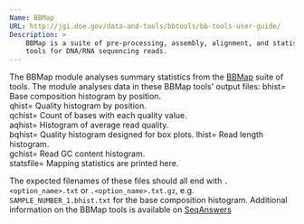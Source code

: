 ```yaml
---
Name: BBMap
URL: http://jgi.doe.gov/data-and-tools/bbtools/bb-tools-user-guide/
Description: >
	BBMap is a suite of pre-processing, assembly, alignment, and statistics
	tools for DNA/RNA sequencing reads.
---
```


The BBMap module analyses summary statistics from the 
[BBMap](http://jgi.doe.gov/data-and-tools/bbtools/bb-tools-user-guide/) suite of tools. 
The module analyses data in these BBMap tools' output files:
    bhist=<file>        Base composition histogram by position.  
    qhist=<file>        Quality histogram by position.           
    qchist=<file>       Count of bases with each quality value.  
    aqhist=<file>       Histogram of average read quality.       
    bqhist=<file>       Quality histogram designed for box plots.
    lhist=<file>        Read length histogram.                   
    gchist=<file>       Read GC content histogram.          
	statsfile=<file>    Mapping statistics are printed here.

The expected filenames of these files should all end with `.<option_name>.txt`
or `.<option_name>.txt.gz`, e.g. `SAMPLE_NUMBER_1.bhist.txt` for the base
composition histogram.
Additional information on the BBMap tools is available on 
[SeqAnswers](http://seqanswers.com/forums/showthread.php?t=41057)
